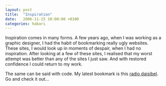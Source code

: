```yaml
---
layout: post
title:  "Inspiration"
date:   2006-11-15 10:00:00 +0100
categories: habari
---
```

Inspiration comes in many forms. A few years ago, when I was working as a graphic designer, I had the habit of bookmarking really ugly websites.
These sites, I would look up in moments of despair, when I had no inspiration. After looking at a few of these sites, I realised that my worst attempt was better than any of the sites I just saw. And with restored confidence I could return to my work.

The same can be said with code. My latest bookmark is this <a href="http://www.radiodaisybel.nl/">radio daisibel</a>. Go and check it out...